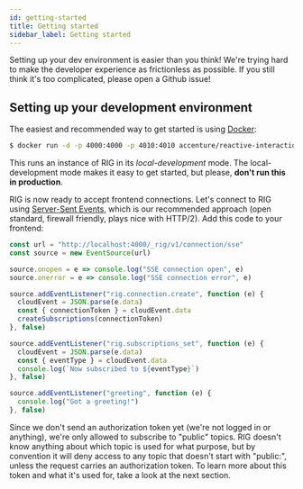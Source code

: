 ```yaml
---
id: getting-started
title: Getting started
sidebar_label: Getting started
---
```


Setting up your dev environment is easier than you think! We're trying hard to make the developer experience as frictionless as possible. If you still think it's too complicated, please open a Github issue!

## Setting up your development environment

The easiest and recommended way to get started is using [Docker](https://www.docker.com):

```bash
$ docker run -d -p 4000:4000 -p 4010:4010 accenture/reactive-interaction-gateway
```

This runs an instance of RIG in its _local-development_ mode. The local-development mode makes it easy to get started, but please, **don't run this in production**.

RIG is now ready to accept frontend connections. Let's connect to RIG using [Server-Sent Events](https://en.wikipedia.org/wiki/Server-sent_events), which is our recommended approach (open standard, firewall friendly, plays nice with HTTP/2). Add this code to your frontend:

```javascript
const url = "http://localhost:4000/_rig/v1/connection/sse"
const source = new EventSource(url)

source.onopen = e => console.log("SSE connection open", e)
source.onerror = e => console.log("SSE connection error", e)

source.addEventListener("rig.connection.create", function (e) {
  cloudEvent = JSON.parse(e.data)
  const { connectionToken } = cloudEvent.data
  createSubscriptions(connectionToken)
}, false)

source.addEventListener("rig.subscriptions_set", function (e) {
  cloudEvent = JSON.parse(e.data)
  const { eventType } = cloudEvent.data
  console.log(`Now subscribed to ${eventType}`)
}, false)

source.addEventListener("greeting", function (e) {
  console.log("Got a greeting!")
}, false)
```

Since we don't send an authorization token yet (we're not logged in or anything), we're only allowed to subscribe to "public" topics. RIG doesn't know anything about which topic is used for what purpose, but by convention it will deny access to any topic that doesn't start with "public:", unless the request carries an authorization token. To learn more about this token and what it's used for, take a look at the next section.
